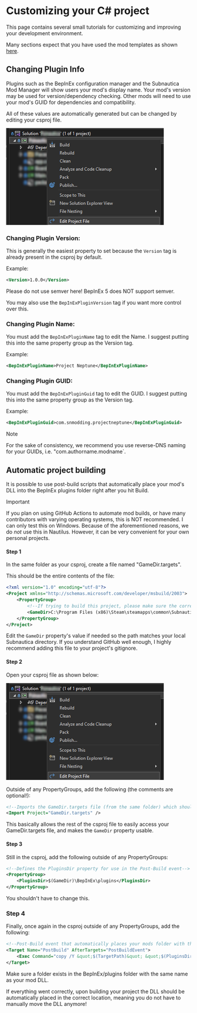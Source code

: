 # Customizing your C# project

This page contains several small tutorials for customizing and improving your development environment.

Many sections expect that you have used the mod templates as shown [here](../guides/simple-mod.md).

## Changing Plugin Info

Plugins such as the BepInEx configuration manager and the Subnautica Mod Manager will show users your mod's display name.
Your mod's version may be used for version/dependency checking. Other mods will need to use your mod's GUID for dependencies and compatibility.

All of these values are automatically generated but can be changed by editing your csproj file.

![Solution, C# Project, Right Click, Edit Project File](../images/tutorials/edit-csproj.png)

### Changing Plugin Version:

This is generally the easiest property to set because the `Version` tag is already present in the csproj by default.

Example:

```xml
<Version>1.0.0</Version>
```

Please do not use semver here! BepInEx 5 does NOT support semver.

You may also use the `BepInExPluginVersion` tag if you want more control over this.

### Changing Plugin Name:

You must add the `BepInExPluginName` tag to edit the Name. I suggest putting this into the same property group as the Version tag.

Example:

```xml
<BepInExPluginName>Project Neptune</BepInExPluginName>
```

### Changing Plugin GUID:

You must add the `BepInExPluginGuid` tag to edit the GUID. I suggest putting this into the same property group as the Version tag.

Example:

```xml
<BepInExPluginGuid>com.snmodding.projectneptune</BepInExPluginGuid>
```

> [!NOTE]
> For the sake of consistency, we recommend you use reverse-DNS naming for your GUIDs, i.e. "com.authorname.modname`.

## Automatic project building

It is possible to use post-build scripts that automatically place your mod's DLL into the BepInEx plugins folder right after you hit Build.

> [!IMPORTANT]
> If you plan on using GitHub Actions to automate mod builds, or have many contributors with varying operating systems, this is NOT recommended. I can only test this on Windows.
Because of the aforementioned reasons, we do *not* use this in Nautilus. However, it can be very convenient for your own personal projects.

#### Step 1

In the same folder as your csproj, create a file named "GameDir.targets".

This should be the entire contents of the file:

```xml
<?xml version="1.0" encoding="utf-8"?>
<Project xmlns="http://schemas.microsoft.com/developer/msbuild/2003">
	<PropertyGroup>
		<!--If trying to build this project, please make sure the correct directory to your Subnautica folder is listed below:-->
		<GameDir>C:\Program Files (x86)\Steam\steamapps\common\Subnautica</GameDir>
	</PropertyGroup>
</Project>
```

Edit the `GameDir` property's value if needed so the path matches your local Subnautica directory.
If you understand GitHub well enough, I highly recommend adding this file to your project's gitignore.

#### Step 2

Open your csproj file as shown below:

![Solution, C# Project, Right Click, Edit Project File](../images/tutorials/edit-csproj.png)

Outside of any PropertyGroups, add the following (the comments are optional!):

```xml
<!--Imports the GameDir.targets file (from the same folder) which should contain the path to the Subnautica directory for the post-build event-->
<Import Project="GameDir.targets" />
```

This basically allows the rest of the csproj file to easily access your GameDir.targets file, and makes the `GameDir` property usable.

#### Step 3

Still in the csproj, add the following outside of any PropertyGroups:

```xml
<!--Defines the PluginsDir property for use in the Post-Build event-->
<PropertyGroup>
	<PluginsDir>$(GameDir)\BepInEx\plugins</PluginsDir>
</PropertyGroup>
```

You shouldn't have to change this.

### Step 4

Finally, once again in the csproj outside of any PropertyGroups, add the following:

```xml
<!--Post-Build event that automatically places your mods folder with the DLL and documentation into your plugins folder as defined in GameDir.targets-->
<Target Name="PostBuild" AfterTargets="PostBuildEvent">
	<Exec Command="copy /Y &quot;$(TargetPath)&quot; &quot;$(PluginsDir)\$(TargetName)&quot;" />
</Target>
```

Make sure a folder exists in the BepInEx/plugins folder with the same name as your mod DLL.

If everything went correctly, upon building your project the DLL should be automatically placed in the correct location, meaning you do not have to manually move the DLL anymore!